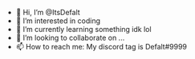 - 👋 Hi, I’m @ItsDefalt
- 👀 I’m interested in coding
- 🌱 I’m currently learning something idk lol
- 💞️ I’m looking to collaborate on ...
- 📫 How to reach me: My discord tag is Defalt#9999

<!---
ItsDefalt/ItsDefalt is a ✨ special ✨ repository because its `README.md` (this file) appears on your GitHub profile.
You can click the Preview link to take a look at your changes.
--->

